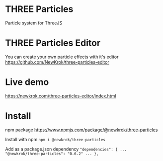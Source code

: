 # THREE Particles

Particle system for ThreeJS

# THREE Particles Editor

You can create your own particle effects with it's editor https://github.com/NewKrok/three-particles-editor

# Live demo

https://newkrok.com/three-particles-editor/index.html

# Install

npm package https://www.npmjs.com/package/@newkrok/three-particles

Install with npm
`npm i @newkrok/three-particles`

Add as a package.json dependency
`"dependencies": { ... "@newkrok/three-particles": "0.6.2" ... }, `
